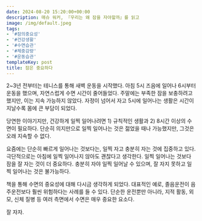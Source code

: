 ```yaml
---
date: 2024-08-20 15:20:00+00:00
description: 매슈 워커, 『우리는 왜 잠을 자야할까』를 읽고
image: /img/default.jpeg
tags:
- '#잠의중요성'
- '#건강생활'
- '#수면습관'
- '#체중감량'
- '#운동습관'
templateKey: post
title: 잠은 중요하다
---
```


2~3년 전부터는 테니스를 통해 새벽 운동을 시작했다. 아침 5시 즈음에 일어나 6시부터 운동을 했으며, 자연스럽게 수면 시간이 줄어들었다. 주말에는 부족한 잠을 보충하려고 했지만, 이는 지속 가능하지 않았다. 자정이 넘어서 자고 5시에 일어나는 생활은 시간이 지날수록 몸에 큰 부담이 되었다.

당연한 이야기지만, 건강하게 일찍 일어나려면 1) 규칙적인 생활과 2) 8시간 이상의 수면이 필요하다. 단순히 의지만으로 일찍 일어나는 것은 젊었을 때나 가능했지만, 그것은 오래 지속할 수 없다.

요즘에는 단순히 빠르게 일어나는 것보다는, 일찍 자고 충분히 자는 것에 집중하고 있다. 극단적으로는 아침에 일찍 일어나지 않아도 괜찮다고 생각한다. 일찍 일어나는 것보다 잠을 잘 자는 것이 더 중요하다. 충분히 자야 일찍 일어날 수 있으며, 잘 자지 못하고 일찍 일어나는 것은 불가능하다.

책을 통해 수면의 중요성에 대해 다시금 생각하게 되었다. 대표적인 예로, 졸음운전이 음주운전보다 훨씬 위험하다는 사례를 들 수 있다. 단순한 운전뿐만 아니라, 지적 활동, 외모, 신체 질병 등 여러 측면에서 수면은 매우 중요한 요소다. 


잘 자자.